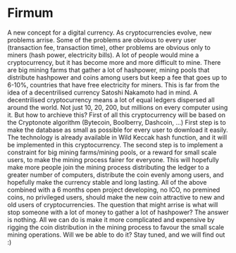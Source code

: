 # Firmum
A new concept for a digital currency.
As cryptocurrencies evolve, new problems arrise. Some of the problems are obvious to every user (transaction fee, transaction time), other problems are obvious only to miners (hash power, electricity bills).
A lot of people would mine a cryptocurrency, but it has become more and more difficult to mine. There are big mining farms that gather a lot of hashpower, mining pools that distribute hashpower and coins among users but keep a fee that goes up to 6-10%, countries that have free electricity for miners.
This is far from the idea of a decentrilised currency Satoshi Nakamoto had in mind. A decentrilised cryptocurrency means a lot of equal ledgers dispersed all around the world. Not just 10, 20, 200, but millions on every computer using it.
But how to archieve this?
First of all this cryptocurrency will be based on the Cryptonote algorithm (Bytecoin, Boolberry, Dashcoin, ...)
First step is to make the database as small as possible for every user to download it easily. The technology is already available in Wild Keccak hash function, and it will be implemented in this cryptocurrency.
The second step is to implement a constraint for big mining farms/mining pools, or a reward for small scale users, to make the mining process fairer for everyone. This will hopefully make more people join the mining process distributing the ledger to a greater number of computers, distribute the coin evenly among users, and hopefully make the currency stable and long lasting.
All of the above combined with a 6 months open project developing, no ICO, no premined coins, no privileged users, should make the new coin attractive to new and old users of cryptocurrencies.
The question that might arrise is what will stop someone with a lot of money to gather a lot of hashpower?
The answer is nothing. All we can do is make it more complicated and expensive by rigging the coin distribution in the mining process to favour the small scale mining operations.
Will we be able to do it?
Stay tuned, and we will find out :)
